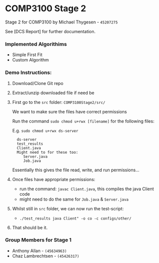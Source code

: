 # COMP3100 Stage 2
Stage 2 for COMP3100 by Michael Thygesen - `45207275`

See [DCS Report] for further documentation.

### Implemented Algorithims
- Simple First Fit
- Custom Algorithm

### Demo Instructions:

1. Download/Clone Git repo

3. Extract/unzip downloaded file if need be

4. First go to the `src` folder: `COMP3100Stage2/src/` 


    We want to make sure the files have correct permissions 
    
    
      Run the command `sudo chmod u+rwx [filename]` for the following files:
      
      
      E.g. `sudo chmod u+rwx ds-server` 
      
      
         ds-server
         test_results
         Client.java
         Might need to for these too: 
            Server.java
            Job.java


      Essentially this gives the file read, write, and run permissions...
   
        
5. Once files have appropriate permissions:

    - run the command: `javac Client.java`, this compiles the java Client code
    - might need to do the same for `Job.java` & `Server.java`
    
6. Whilst still in `src` folder, we can now run the test-script:
    * `./test_results java Client" -o co -c configs/other/`
    
7. That should be it.

 
### Group Members for Stage 1
- Anthony Allan - ` (45634963) `
- Chaz Lambrechtsen - `(45426317)`
